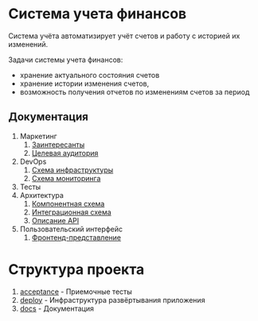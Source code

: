 # Система учета финансов

Система учёта автоматизирует учёт счетов и работу с историей их изменений.

Задачи системы учета финансов:

- хранение актуального состояния счетов
- хранение истории изменения счетов,
- возможность получения отчетов по изменениям счетов за период

## Документация

1. Маркетинг
    1. [Заинтересанты](./docs/marketing/stakeholders.md)
    2. [Целевая аудитория](./docs/marketing/target-audience.md)
2. DevOps
    1. [Схема инфраструктуры](./docs/devops/infrastruture.md)
    2. [Схема мониторинга](./docs/devops/monitoring.md)
3. Тесты
4. Архитектура
    1. [Компонентная схема](./docs/architecture/architecture.md)
    2. [Интеграционная схема](./docs/architecture/integration.md)
    3. [Описание API](./docs/architecture/api.md)
5. Пользовательский интерфейс
    1. [Фронтенд-представление](./docs/UI/frontend.md)

# Структура проекта

1. [acceptance](acceptance) - Приемочные тесты
2. [deploy](deploy) - Инфраструктура развёртывания приложения
3. [docs](docs) - Документация
